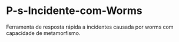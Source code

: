 # P-s-Incidente-com-Worms
Ferramenta de resposta rápida a incidentes causada por worms com capacidade de metamorfismo.
